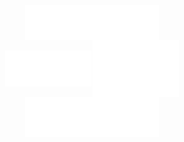 <div align="center">
  <img align="center" width="70%" src="./metrics.plugin.introduction.svg" />
</div>

<div align="center">
  <img align="center" width="45%" src="./metrics.plugin.iso.calendar.svg" />
  <img align="center" width="45%" src="./habits.plugin.habits.svg" />
</div>

<div align="center">
  <img align="center" width="70%" src="./metrics.plugin.followup.user.svg" />
</div>